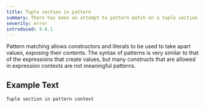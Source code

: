 ```yaml
---
title: Tuple section in pattern
summary: There has been an attempt to pattern match on a tuple section.
severity: error
introduced: 9.6.1
---
```


Pattern matching allows constructors and literals to be used to take apart values, exposing their contents. The syntax of patterns is very similar to that of the expressions that create values, but many constructs that are allowed in expression contexts are not meaningful patterns. 

## Example Text

```
Tuple section in pattern context
``` 
